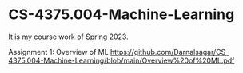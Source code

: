 # CS-4375.004-Machine-Learning
It is my course work of Spring 2023.

Assignment 1: Overview of ML
https://github.com/Darnalsagar/CS-4375.004-Machine-Learning/blob/main/Overview%20of%20ML.pdf

